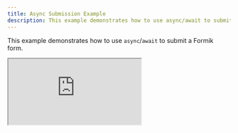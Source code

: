 ```yaml
---
title: Async Submission Example
description: This example demonstrates how to use async/await to submit a Formik form.
---
```


This example demonstrates how to use `async`/`await` to submit a Formik form.

<div className="embed-responsive aspect-ratio-square">
  <iframe
  src="https://codesandbox.io/embed/github/formik/formik/tree/master/examples/async-submission?fontsize=14&hidenavigation=1&theme=dark"
  style="width:'100%', height: '100%', border:0, borderRadius: 4, overflow: 'hidden'"
  title="formik/formik: async-submission"
  allow="accelerometer; ambient-light-sensor; camera; encrypted-media; geolocation; gyroscope; hid; microphone; midi; payment; usb; vr; xr-spatial-tracking"
  sandbox="allow-forms allow-modals allow-popups allow-presentation allow-same-origin allow-scripts"
  ></iframe>
</div>
